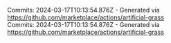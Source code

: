 Commits: 2024-03-17T10:13:54.876Z - Generated via https://github.com/marketplace/actions/artificial-grass
<br>
Commits: 2024-03-17T10:13:54.876Z - Generated via https://github.com/marketplace/actions/artificial-grass
<br>
